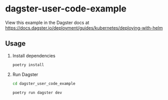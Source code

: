 # dagster-user-code-example

View this example in the Dagster docs at https://docs.dagster.io/deployment/guides/kubernetes/deploying-with-helm


## Usage

1. Install dependencies

    ```bash
    poetry install
    ```

2. Run Dagster

    ```bash
    cd dagster_user_code_example

    poetry run dagster dev
    ```